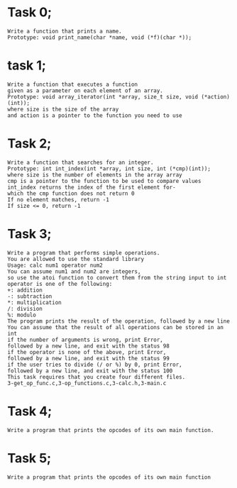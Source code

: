 # Task 0;
    Write a function that prints a name.
    Prototype: void print_name(char *name, void (*f)(char *));
# task 1;
    Write a function that executes a function
    given as a parameter on each element of an array.
    Prototype: void array_iterator(int *array, size_t size, void (*action)(int));
    where size is the size of the array
    and action is a pointer to the function you need to use
# Task 2;
    Write a function that searches for an integer.
    Prototype: int int_index(int *array, int size, int (*cmp)(int));
    where size is the number of elements in the array array
    cmp is a pointer to the function to be used to compare values
    int_index returns the index of the first element for-
    which the cmp function does not return 0
    If no element matches, return -1
    If size <= 0, return -1

# Task 3;
    Write a program that performs simple operations.
    You are allowed to use the standard library
    Usage: calc num1 operator num2
    You can assume num1 and num2 are integers,
    so use the atoi function to convert them from the string input to int
    operator is one of the following:
    +: addition
    -: subtraction
    *: multiplication
    /: division
    %: modulo
    The program prints the result of the operation, followed by a new line
    You can assume that the result of all operations can be stored in an int
    if the number of arguments is wrong, print Error,
    followed by a new line, and exit with the status 98
    if the operator is none of the above, print Error,
    followed by a new line, and exit with the status 99
    if the user tries to divide (/ or %) by 0, print Error, 
    followed by a new line, and exit with the status 100
    This task requires that you create four different files.
    3-get_op_func.c,3-op_functions.c,3-calc.h,3-main.c

# Task 4;
    Write a program that prints the opcodes of its own main function.
# Task 5;
    Write a program that prints the opcodes of its own main function
